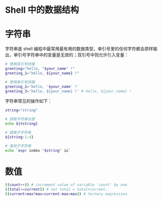 # Shell 中的数据结构

# 字符串

字符串是 shell 编程中最常用最有用的数据类型，单引号里的任何字符都会原样输出，单引号字符串中的变量是无效的；双引号中则允许引入变量：

```sh
# 使用双引号拼接
greeting="hello, "$your_name" !"
greeting_1="hello, ${your_name} !"

# 使用单引号拼接
greeting_2='hello, '$your_name' !'
greeting_3='hello, ${your_name} !' # hello, ${your_name} !
```

字符串常见的操作如下：

```sh
string="string"

# 获取字符串长度
echo ${#string}

# 提取子字符串
${string:1:4}

# 查找子字符串
echo `expr index "$string" io`
```

# 数值

```sh
((count++)) # increment value of variable 'count' by one.
((total+=current)) # set total = total+current.
((current>max?max=current:max=max)) # ternary expression.
```
